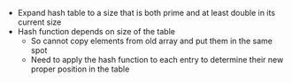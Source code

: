 - Expand hash table to a size that is both prime and at least double in its current size
- Hash function depends on size of the table
	- So cannot copy elements from old array and put them in the same spot
	- Need to apply the hash function to each entry to determine their new proper position in the table